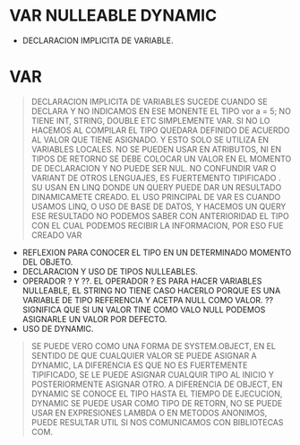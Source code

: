 # VAR NULLEABLE DYNAMIC
* DECLARACION IMPLICITA DE VARIABLE.
# VAR
> DECLARACION IMPLICITA DE VARIABLES SUCEDE CUANDO SE DECLARA Y NO INDICAMOS EN ESE MONENTE EL TIPO
      vor a = 5; NO TIENE INT, STRING, DOUBLE ETC SIMPLEMENTE VAR. SI NO LO HACEMOS AL COMPILAR EL TIPO QUEDARA DEFINIDO DE ACUERDO AL VALOR QUE TIENE ASIGNADO. Y ESTO SOLO SE UTILIZA EN VARIABLES LOCALES. NO SE PUEDEN USAR EN ATRIBUTOS, NI EN TIPOS DE RETORNO
      SE DEBE COLOCAR UN VALOR EN EL MOMENTO DE DECLARACION Y NO PUEDE SER NUL. NO CONFUNDIR VAR O VARIANT DE OTROS LENGUAJES, ES FUERTEMENTO TIPIFICADO .
      SU USAN EN LINQ DONDE UN QUERY PUEDE DAR UN RESULTADO DINAMICAMETE CREADO.
      EL USO PRINCIPAL DE VAR ES CUANDO USAMOS LINQ, O USO DE BASE DE DATOS, Y HACEMOS UN QUERY ESE RESULTADO NO PODEMOS SABER CON ANTERIORIDAD EL TIPO CON EL CUAL PODEMOS RECIBIR LA INFORMACION, POR ESO FUE CREADO VAR
* REFLEXION PARA CONOCER EL TIPO EN UN DETERMINADO MOMENTO DEL OBJETO.
* DECLARACION Y USO DE TIPOS NULLEABLES.
* OPERADOR ? Y ??.
EL OPERADOR ? ES PARA HACER VARIABLES NULLEABLE, EL STRING NO TIENE CASO HACERLO PORQUE ES UNA VARIABLE DE TIPO REFERENCIA Y ACETPA NULL COMO VALOR.
?? SIGNIFICA QUE SI UN VALOR TINE COMO VALO NULL PODEMOS ASIGNARLE UN VALOR POR DEFECTO.
* USO DE DYNAMIC.
> SE PUEDE VERO COMO UNA FORMA DE SYSTEM.OBJECT, EN EL SENTIDO DE QUE CUALQUIER VALOR SE PUEDE ASIGNAR A DYNAMIC, LA DIFERENCIA ES QUE NO ES FUERTEMENTE TIPIFICADO, SE LE PUEDE ASIGNAR CUALQUIR TIPO AL INICIO Y POSTERIORMENTE ASIGNAR OTRO.
> A DIFERENCIA DE OBJECT, EN DYNAMIC SE CONOCE EL TIPO HASTA EL TIEMPO DE EJECUCION, DYNAMIC SE PUEDE USAR COMO TIPO DE RETORN, NO SE PUEDE USAR EN EXPRESIONES LAMBDA O EN METODOS ANONIMOS, PUEDE RESULTAR UTIL SI NOS COMUNICAMOS CON BIBLIOTECAS COM.
